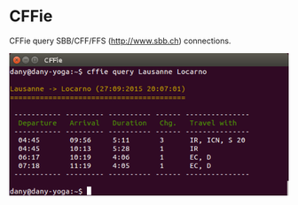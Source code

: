 CFFie
=====

CFFie query SBB/CFF/FFS (http://www.sbb.ch) connections.

![CFFie in action!](cffie.png)